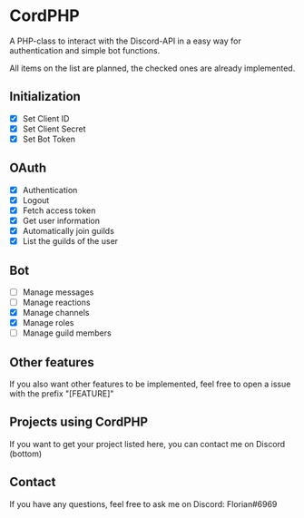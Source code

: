 # CordPHP
A PHP-class to interact with the Discord-API in a easy way for authentication and simple bot functions.

All items on the list are planned, the checked ones are already implemented.

## Initialization
- [x] Set Client ID
- [x] Set Client Secret
- [x] Set Bot Token

## OAuth
- [x] Authentication
- [x] Logout
- [x] Fetch access token
- [x] Get user information
- [x] Automatically join guilds
- [x] List the guilds of the user

## Bot
- [ ] Manage messages
- [ ] Manage reactions
- [x] Manage channels
- [x] Manage roles
- [ ] Manage guild members

## Other features
If you also want other features to be implemented, feel free to open a issue with the prefix "[FEATURE]"

## Projects using CordPHP
If you want to get your project listed here, you can contact me on Discord (bottom)

## Contact
If you have any questions, feel free to ask me on Discord: Florian#6969
